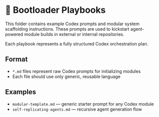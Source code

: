 # 🧰 Bootloader Playbooks

This folder contains example Codex prompts and modular system scaffolding instructions. These prompts are used to kickstart agent-powered module builds in external or internal repositories.

Each playbook represents a fully structured Codex orchestration plan.

## Format

- `*.md` files represent raw Codex prompts for initializing modules
- Each file should use only generic, reusable language

## Examples

- `modular-template.md` — generic starter prompt for any Codex module
- `self-replicating-agents.md` — recursive agent generation flow
